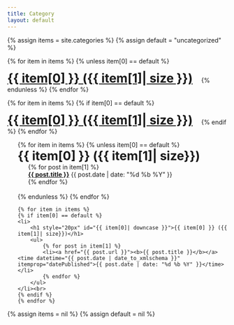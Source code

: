 ```yaml
---
title: Category
layout: default
---
```


<style>
    h1 {
        display: inline;
    }
    ul {
        list-style-type: none;
    }
</style>

<div class="post-list">
<!-- categories.html -->
{% assign items = site.categories %}
{% assign default = "uncategorized" %}

{% for item in items %}
{% unless item[0] == default %}
<h1 style="20px"><a href="#{{ item[0]| downcase }}">{{ item[0] }} ({{ item[1]| size }})</a></h1>&nbsp;&nbsp;&nbsp;&nbsp;
{% endunless %}
{% endfor %}

{% for item in items %}
{% if item[0] == default %}
<h1 style="20px"><a class="post-title" href="#{{ item[0]| downcase }}">{{ item[0] }} ({{ item[1]| size }})</a></h1>&nbsp;&nbsp;&nbsp;&nbsp;
{% endif %}
{% endfor %}


<ul>
    {% for item in items %}
    {% unless item[0] == default %}
    <li>
        <h1 style="20px" id="{{ item[0]| downcase }}">{{ item[0] }} ({{ item[1]| size}})</h1>
        <ul>  
            {% for post in item[1] %}
            <li><a href="{{ post.url }}"><b>{{ post.title }}</b></a> <time datetime="{{ post.date | date_to_xmlschema }}" itemprop="datePublished">{{ post.date | date: "%d %b %Y" }}</time></li>
            {% endfor %}
        </ul>
    </li><br>
    {% endunless %}
    {% endfor %}

    {% for item in items %}
    {% if item[0] == default %}
    <li>
        <h1 style="20px" id="{{ item[0]| downcase }}">{{ item[0] }} ({{ item[1]| size}})</h1>
        <ul>  
            {% for post in item[1] %}
            <li><a href="{{ post.url }}"><b>{{ post.title }}</b></a> <time datetime="{{ post.date | date_to_xmlschema }}" itemprop="datePublished">{{ post.date | date: "%d %b %Y" }}</time></li>
            {% endfor %}
        </ul>
    </li><br>
    {% endif %}
    {% endfor %}
</ul>
{% assign items = nil %}
{% assign default = nil %}
</div>